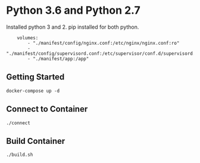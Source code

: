 # Python 3.6 and Python 2.7
Installed python 3 and 2. pip installed for both python. 
```
    volumes:
        - "./manifest/config/nginx.conf:/etc/nginx/nginx.conf:ro"
        - "./manifest/config/supervisord.conf:/etc/supervisor/conf.d/supervisord.conf:ro"
        - "./manifest/app:/app"
```


## Getting Started

 ```
 docker-compose up -d
 ```


## Connect to Container
 ```
 ./connect
 ```

## Build Container
 ```
 ./build.sh
 ```
       
        
    